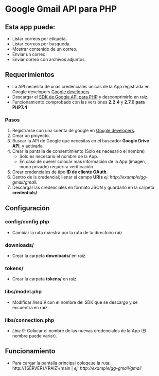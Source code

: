 # Google Gmail API para PHP

## Esta app puede: 
- Listar correos por etiqueta.
- Listar correos por busqueda.
- Mostrar contenido de un correo.
- Enviar un correo.
- Enviar correo con archivos adjuntos.

## Requerimientos
- La API necesita de unas credenciales unicas de la App registrada en Google developers [Google developers](https://console.developers.google.com/)
- Descargar el [SDK de Google API para PHP](https://github.com/googleapis/google-api-php-client/releases) y desconprimirlo en raiz.
- Funcionamiento comprobado con las versiones **2.2.4** y **2.7.0 para PHP7.4**
### Pasos
1. Registrarse con una cuenta de google en [Google developers](https://console.developers.google.com/).
2. Crear un proyecto.
3. Buscar la API de Google que necesitas en el buscador **Google Drive API**, y activarla.
4. Crear la pantalla de consentimiento (Solo es necesario el nombre)
    - Solo es necesario el nombre de la App.
    - En caso de querer colocar mas información de la App (imagen, modo privado) requerira verificación.
5. Crear credenciales de tipo **ID de cliente OAuth**.
6. Dentro de la credencial;  llenar el campo **URIs** *ej: http://example/gg-gmail/gmail*.
7. Descargar las credenciales en formato JSON y guardarlo en la carpeta **credentials/**

## Configuración
### config/config.php
- Cambiar la ruta maestra por la ruta de tu directorio raiz
### downloads/
- Crear la carpeta **downloads/** en raiz.
### tokens/
- Crear la carpeta **tokens/** en raiz.
### libs/model.php
- Modificar *linea 9* con el nombre del SDK que se descargo y se encuentra en raiz.
### libs/connection.php
- *Line 9*: Colocar el nombre de las nuevas credenciales de la App (El nombre puede variar).

## Funcionamiento
- Para cargar la pantalla principal coloqeue la ruta: http://{SERVER}/{RAIZ}/main | *ej: http://example/gg-gmail/gmail*